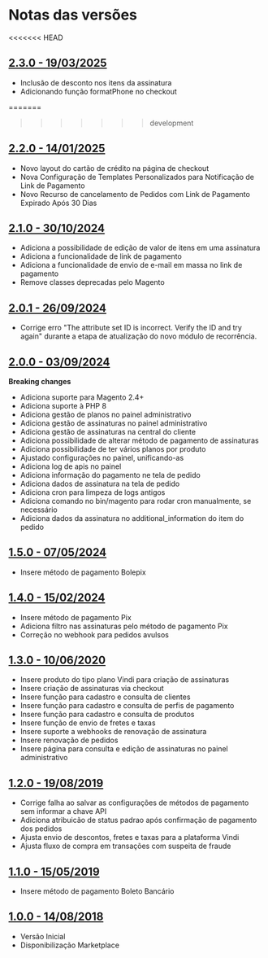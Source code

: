 # Notas das versões

<<<<<<< HEAD
## [2.3.0 - 19/03/2025](https://github.com/vindi/vindi-magento2/releases/tag/2.3.0)

- Inclusão de desconto nos itens da assinatura
- Adicionando função formatPhone no checkout

=======
>>>>>>> development
## [2.2.0 - 14/01/2025](https://github.com/vindi/vindi-magento2/releases/tag/2.2.0)

- Novo layout do cartão de crédito na página de checkout
- Nova Configuração de Templates Personalizados para Notificação de Link de Pagamento
- Novo Recurso de cancelamento de Pedidos com Link de Pagamento Expirado Após 30 Dias

## [2.1.0 - 30/10/2024](https://github.com/vindi/vindi-magento2/releases/tag/2.1.0)

- Adiciona a possibilidade de edição de valor de itens em uma assinatura
- Adiciona a funcionalidade de link de pagamento
- Adiciona a funcionalidade de envio de e-mail em massa no link de pagamento
- Remove classes deprecadas pelo Magento

## [2.0.1 - 26/09/2024](https://github.com/vindi/vindi-magento2/releases/tag/2.0.1)

- Corrige erro "The attribute set ID is incorrect. Verify the ID and try again" durante a etapa de atualização do novo módulo de recorrência.

## [2.0.0 - 03/09/2024](https://github.com/vindi/vindi-magento2/releases/tag/2.0.0)

**Breaking changes**

- Adiciona suporte para Magento 2.4+
- Adiciona suporte à PHP 8
- Adiciona gestão de planos no painel administrativo
- Adiciona gestão de assinaturas no painel administrativo
- Adiciona gestão de assinaturas na central do cliente
- Adiciona possibilidade de alterar método de pagamento de assinaturas
- Adiciona possibilidade de ter vários planos por produto
- Ajustado configurações no painel, unificando-as
- Adiciona log de apis no painel
- Adiciona informação do pagamento ne tela de pedido
- Adiciona dados de assinatura na tela de pedido
- Adiciona cron para limpeza de logs antigos
- Adiciona comando no bin/magento para rodar cron manualmente, se necessário
- Adiciona dados da assinatura no additional_information do item do pedido

## [1.5.0 - 07/05/2024](https://github.com/vindi/vindi-magento2/releases/tag/1.5.0)

- Insere método de pagamento Bolepix

## [1.4.0 - 15/02/2024](https://github.com/vindi/vindi-magento2/releases/tag/1.4.0)

- Insere método de pagamento Pix
- Adiciona filtro nas assinaturas pelo método de pagamento Pix
- Correção no webhook para pedidos avulsos

## [1.3.0 - 10/06/2020](https://github.com/vindi/vindi-magento2/releases/tag/1.3.0)

- Insere produto do tipo plano Vindi para criação de assinaturas
- Insere criação de assinaturas via checkout
- Insere função para cadastro e consulta de clientes
- Insere função para cadastro e consulta de perfis de pagamento
- Insere função para cadastro e consulta de produtos
- Insere função de envio de fretes e taxas
- Insere suporte a webhooks de renovação de assinatura
- Insere renovação de pedidos
- Insere página para consulta e edição de assinaturas no painel administrativo

## [1.2.0 - 19/08/2019](https://github.com/vindi/vindi-magento2/releases/tag/1.2.0)

- Corrige falha ao salvar as configurações de métodos de pagamento sem informar a chave API
- Adiciona atribuicão de status padrao após confirmação de pagamento dos pedidos
- Ajusta envio de descontos, fretes e taxas para a plataforma Vindi
- Ajusta fluxo de compra em transações com suspeita de fraude

## [1.1.0 - 15/05/2019](https://github.com/vindi/vindi-magento2/releases/tag/1.1.0)

- Insere método de pagamento Boleto Bancário

## [1.0.0 - 14/08/2018](https://github.com/vindi/vindi-magento2/releases/tag/1.0.0)

- Versão Inicial
- Disponibilização Marketplace
